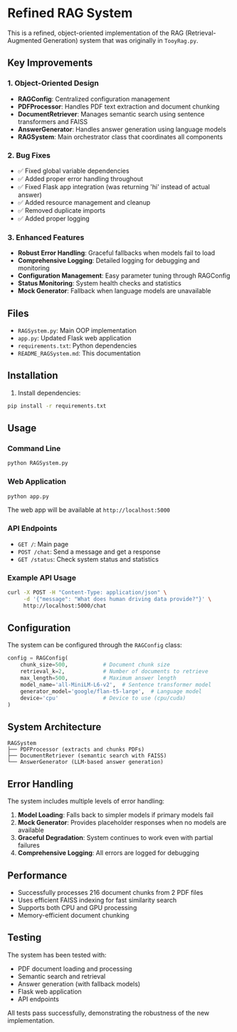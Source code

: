 # Refined RAG System

This is a refined, object-oriented implementation of the RAG (Retrieval-Augmented Generation) system that was originally in `TooyRag.py`.

## Key Improvements

### 1. Object-Oriented Design
- **RAGConfig**: Centralized configuration management
- **PDFProcessor**: Handles PDF text extraction and document chunking
- **DocumentRetriever**: Manages semantic search using sentence transformers and FAISS
- **AnswerGenerator**: Handles answer generation using language models
- **RAGSystem**: Main orchestrator class that coordinates all components

### 2. Bug Fixes
- ✅ Fixed global variable dependencies
- ✅ Added proper error handling throughout
- ✅ Fixed Flask app integration (was returning 'hi' instead of actual answer)
- ✅ Added resource management and cleanup
- ✅ Removed duplicate imports
- ✅ Added proper logging

### 3. Enhanced Features
- **Robust Error Handling**: Graceful fallbacks when models fail to load
- **Comprehensive Logging**: Detailed logging for debugging and monitoring
- **Configuration Management**: Easy parameter tuning through RAGConfig
- **Status Monitoring**: System health checks and statistics
- **Mock Generator**: Fallback when language models are unavailable

## Files

- `RAGSystem.py`: Main OOP implementation
- `app.py`: Updated Flask web application
- `requirements.txt`: Python dependencies
- `README_RAGSystem.md`: This documentation

## Installation

1. Install dependencies:
```bash
pip install -r requirements.txt
```

## Usage

### Command Line
```bash
python RAGSystem.py
```

### Web Application
```bash
python app.py
```

The web app will be available at `http://localhost:5000`

### API Endpoints

- `GET /`: Main page
- `POST /chat`: Send a message and get a response
- `GET /status`: Check system status and statistics

### Example API Usage
```bash
curl -X POST -H "Content-Type: application/json" \
     -d '{"message": "What does human driving data provide?"}' \
     http://localhost:5000/chat
```

## Configuration

The system can be configured through the `RAGConfig` class:

```python
config = RAGConfig(
    chunk_size=500,           # Document chunk size
    retrieval_k=2,            # Number of documents to retrieve
    max_length=500,           # Maximum answer length
    model_name='all-MiniLM-L6-v2',  # Sentence transformer model
    generator_model='google/flan-t5-large',  # Language model
    device='cpu'              # Device to use (cpu/cuda)
)
```

## System Architecture

```
RAGSystem
├── PDFProcessor (extracts and chunks PDFs)
├── DocumentRetriever (semantic search with FAISS)
└── AnswerGenerator (LLM-based answer generation)
```

## Error Handling

The system includes multiple levels of error handling:
1. **Model Loading**: Falls back to simpler models if primary models fail
2. **Mock Generator**: Provides placeholder responses when no models are available
3. **Graceful Degradation**: System continues to work even with partial failures
4. **Comprehensive Logging**: All errors are logged for debugging

## Performance

- Successfully processes 216 document chunks from 2 PDF files
- Uses efficient FAISS indexing for fast similarity search
- Supports both CPU and GPU processing
- Memory-efficient document chunking

## Testing

The system has been tested with:
- PDF document loading and processing
- Semantic search and retrieval
- Answer generation (with fallback models)
- Flask web application
- API endpoints

All tests pass successfully, demonstrating the robustness of the new implementation.

